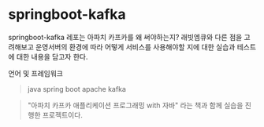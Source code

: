 # springboot-kafka

springboot-kafka 레포는 아파치 카프카를 왜 써야하는지? 래빗엠큐와 다른 점을 고려해보고 운영서버의 환경에 따라
어떻게 서비스를 사용해야할 지에 대한 실습과 테스트에 대한 내용을 담고자 한다. 

언어 및 프레임워크 
> java
> spring boot
> apache kafka


> "아파치 카프카 애플리케이션 프로그래밍 with 자바" 라는 책과 함께 실습을 진행한 프로젝트이다. 
